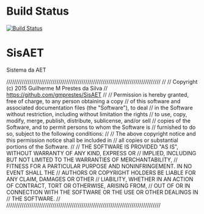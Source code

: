 # Build Status
[![Build Status](https://travis-ci.org/gmprestes/SisAET.svg?branch=master)](https://travis-ci.org/gmprestes/SisAET)

# SisAET
Sistema da AET

////////////////////////////////////////////////////////////////////////////////
//
// Copyright (c) 2015 Guilherme M Prestes da Silva
// https://github.com/gmprestes/SisAET
//
// Permission is hereby granted, free of charge, to any person obtaining a copy
// of this software and associated documentation files (the "Software"), to deal
// in the Software without restriction, including without limitation the rights
// to use, copy, modify, merge, publish, distribute, sublicense, and/or sell
// copies of the Software, and to permit persons to whom the Software is
// furnished to do so, subject to the following conditions:
//
// The above copyright notice and this permission notice shall be included in
// all copies or substantial portions of the Software.
//
// THE SOFTWARE IS PROVIDED "AS IS", WITHOUT WARRANTY OF ANY KIND, EXPRESS OR
// IMPLIED, INCLUDING BUT NOT LIMITED TO THE WARRANTIES OF MERCHANTABILITY,
// FITNESS FOR A PARTICULAR PURPOSE AND NONINFRINGEMENT. IN NO EVENT SHALL THE
// AUTHORS OR COPYRIGHT HOLDERS BE LIABLE FOR ANY CLAIM, DAMAGES OR OTHER
// LIABILITY, WHETHER IN AN ACTION OF CONTRACT, TORT OR OTHERWISE, ARISING FROM,
// OUT OF OR IN CONNECTION WITH THE SOFTWARE OR THE USE OR OTHER DEALINGS IN
// THE SOFTWARE.
//
////////////////////////////////////////////////////////////////////////////////
